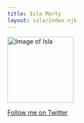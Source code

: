 ```yaml
---
title: Isla Murty
layout: isla/index.njk
---
```


<img alt="Image of Isla" height="150" width="150" src="/images/isla/isla-murty_2023.jpg" class="avatar-image">

[Follow me on Twitter](https://twitter.com/islamurty)

